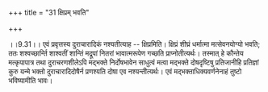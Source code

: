 +++
title = "31 क्षिप्रम् भवति"

+++
  
  
।।9.31।। एवं प्रवृत्तस्य दुराचारादिकं नश्यतीत्याह -- क्षिप्रमिति।
क्षिप्रं शीघ्रं धर्मात्मा मत्सेवनयोग्यो भवति; ततः शश्वच्छार्न्ति
शाश्वतीं शान्तिं मद्रूपां नितरां भावात्मरूपेण गच्छति प्राप्नोतीत्यर्थः।
तस्मात् हे कौन्तेय मत्कृपापात्र तथा दुराचरणशीलेऽपि मद्भक्ते निर्दोषभावेन
साधुत्वं मत्वा मद्भक्ते दोषदृष्टिषु प्रतिजानीहि प्रतिज्ञां कुरु यन्मे
भक्तो दुराचारादिदोषैर्न प्रणश्यति दोषा एव नश्यन्तीत्यर्थः। एवं
मद्भक्ताधिक्यवर्णनेनाहं तुष्टो भविष्यामीति भावः।  
  
